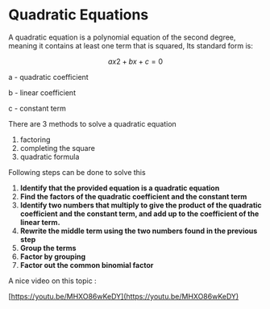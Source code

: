 # Quadratic Equations

A quadratic equation is a polynomial equation of the second degree, meaning it contains at least one term that is squared, Its standard form is:

$$
ax2+bx+c=0
$$

a - quadratic coefficient

b - linear coefficient 

c - constant term

There are 3 methods to solve a quadratic equation 

1. factoring
2. completing the square
3. quadratic formula

Following steps can be done to solve this 

1. **Identify that the provided equation is a quadratic equation**
2. **Find the factors of the quadratic coefficient and the constant term**
3. **Identify two numbers that multiply to give the product of the quadratic coefficient and the constant term, and add up to the coefficient of the linear term.**
4. **Rewrite the middle term using the two numbers found in the previous step**
5. **Group the terms**
6. **Factor by grouping**
7. **Factor out the common binomial factor**

A nice video on this topic : 

[https://youtu.be/MHXO86wKeDY](https://youtu.be/MHXO86wKeDY)